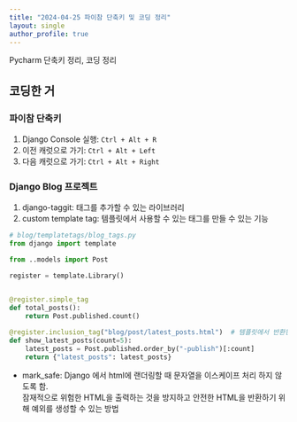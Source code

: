 ```yaml
---
title: "2024-04-25 파이참 단축키 및 코딩 정리" 
layout: single
author_profile: true
---
```


Pycharm 단축키 정리, 코딩 정리

## 코딩한 거

### 파이참 단축키

1. Django Console 실행: `Ctrl + Alt + R`
2. 이전 캐럿으로 가기: `Ctrl + Alt + Left`
3. 다음 캐럿으로 가기: `Ctrl + Alt + Right`

### Django Blog 프로젝트

1. django-taggit: 태그를 추가할 수 있는 라이브러리
2. custom template tag: 템플릿에서 사용할 수 있는 태그를 만들 수 있는 기능
  ```python
  # blog/templatetags/blog_tags.py
  from django import template

  from ..models import Post
  
  register = template.Library()
  
  
  @register.simple_tag
  def total_posts():
      return Post.published.count()
    
  @register.inclusion_tag("blog/post/latest_posts.html")  # 템플릿에서 반환된 context 변수로 템플릿을 렌더링할 수 있다.
  def show_latest_posts(count=5):
      latest_posts = Post.published.order_by("-publish")[:count]
      return {"latest_posts": latest_posts}
  ```

- mark_safe: Django 에서 html에 랜더링할 때 문자열을 이스케이프 처리 하지 않도록 함.    
  잠재적으로 위험한 HTML을 출력하는 것을 방지하고 안전한 HTML을 반환하기 위해 예외를 생성할 수 있는 방법